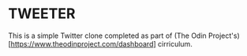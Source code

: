 # TWEETER

This is a simple Twitter clone completed as part of (The Odin Project's) [https://www.theodinproject.com/dashboard] cirriculum. 

